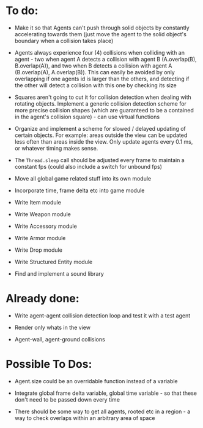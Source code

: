 
# To do:

* Make it so that Agents can't push through solid objects by constantly accelerating towards them (just move the agent to the solid object's boundary when a collision takes place)
* Agents always experience four (4) collisions when colliding with an agent - two when agent A detects a collision with agent B (A.overlap(B), B.overlap(A)), and two when B detects a collision with agent A (B.overlap(A), A.overlap(B)). This can easily be avoided by only overlapping if one agents id is larger than the others, and detecting if the other will detect a collision with this one by checking its size
* Squares aren't going to cut it for collision detection when dealing with rotating objects. Implement a generic collision detection scheme for more precise collision shapes (which are guaranteed to be a contained in the agent's collision square) - can use virtual functions

* Organize and implement a scheme for slowed / delayed updating of certain objects. For example: areas outside the view can be updated less often than areas inside the view. Only update agents every 0.1 ms, or whatever timing makes sense.
* The ``Thread.sleep`` call should be adjusted every frame to maintain a constant fps (could also include a switch for unbound fps)

* Move all global game related stuff into its own module
* Incorporate time, frame delta etc into game module

* Write Item module
* Write Weapon module
* Write Accessory module
* Write Armor module
* Write Drop module
* Write Structured Entity module

* Find and implement a sound library


# Already done:

* Write agent-agent collision detection loop and test it with a test agent

* Render only whats in the view 

* Agent-wall, agent-ground collisions



# Possible To Dos:

* Agent.size could be an overridable function instead of a variable

* Integrate global frame delta variable, global time variable - so that these don't need to be passed down every time

* There should be some way to get all agents, rooted etc in a region - a way to check overlaps within an arbitrary area of space